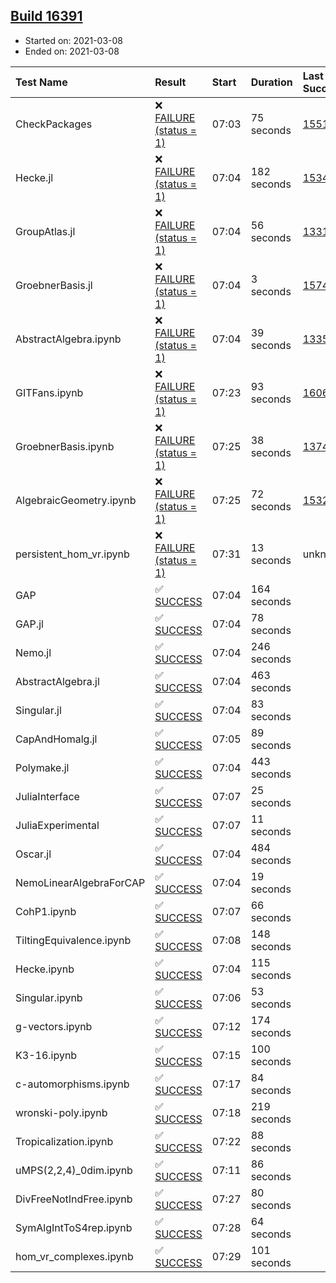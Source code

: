 ## [Build 16391](https://oscarci.mathematik.uni-kl.de/job/oscar/16391/)

* Started on: 2021-03-08
* Ended on: 2021-03-08

| Test Name    | Result | Start | Duration | Last Success | First Failure |
|:-------------|:-------|:------|:---------|:-------------|:--------------|
| CheckPackages | ❌ [FAILURE (status = 1)](https://oscarci.mathematik.uni-kl.de/job/oscar/16391/artifact/logs/build-16391/CheckPackages.log) | 07:03 | 75 seconds | [15514](https://oscarci.mathematik.uni-kl.de/job/oscar/15514/) | [15515](https://oscarci.mathematik.uni-kl.de/job/oscar/15515/) |
| Hecke.jl | ❌ [FAILURE (status = 1)](https://oscarci.mathematik.uni-kl.de/job/oscar/16391/artifact/logs/build-16391/Hecke.jl.log) | 07:04 | 182 seconds | [15344](https://oscarci.mathematik.uni-kl.de/job/oscar/15344/) | [15348](https://oscarci.mathematik.uni-kl.de/job/oscar/15348/) |
| GroupAtlas.jl | ❌ [FAILURE (status = 1)](https://oscarci.mathematik.uni-kl.de/job/oscar/16391/artifact/logs/build-16391/GroupAtlas.jl.log) | 07:04 | 56 seconds | [13311](https://oscarci.mathematik.uni-kl.de/job/oscar/13311/) | [13312](https://oscarci.mathematik.uni-kl.de/job/oscar/13312/) |
| GroebnerBasis.jl | ❌ [FAILURE (status = 1)](https://oscarci.mathematik.uni-kl.de/job/oscar/16391/artifact/logs/build-16391/GroebnerBasis.jl.log) | 07:04 | 3 seconds | [15745](https://oscarci.mathematik.uni-kl.de/job/oscar/15745/) | [15746](https://oscarci.mathematik.uni-kl.de/job/oscar/15746/) |
| AbstractAlgebra.ipynb | ❌ [FAILURE (status = 1)](https://oscarci.mathematik.uni-kl.de/job/oscar/16391/artifact/logs/build-16391/AbstractAlgebra.ipynb.log) | 07:04 | 39 seconds | [13355](https://oscarci.mathematik.uni-kl.de/job/oscar/13355/) | [13356](https://oscarci.mathematik.uni-kl.de/job/oscar/13356/) |
| GITFans.ipynb | ❌ [FAILURE (status = 1)](https://oscarci.mathematik.uni-kl.de/job/oscar/16391/artifact/logs/build-16391/GITFans.ipynb.log) | 07:23 | 93 seconds | [16068](https://oscarci.mathematik.uni-kl.de/job/oscar/16068/) | [16069](https://oscarci.mathematik.uni-kl.de/job/oscar/16069/) |
| GroebnerBasis.ipynb | ❌ [FAILURE (status = 1)](https://oscarci.mathematik.uni-kl.de/job/oscar/16391/artifact/logs/build-16391/GroebnerBasis.ipynb.log) | 07:25 | 38 seconds | [13748](https://oscarci.mathematik.uni-kl.de/job/oscar/13748/) | [13749](https://oscarci.mathematik.uni-kl.de/job/oscar/13749/) |
| AlgebraicGeometry.ipynb | ❌ [FAILURE (status = 1)](https://oscarci.mathematik.uni-kl.de/job/oscar/16391/artifact/logs/build-16391/AlgebraicGeometry.ipynb.log) | 07:25 | 72 seconds | [15322](https://oscarci.mathematik.uni-kl.de/job/oscar/15322/) | [15323](https://oscarci.mathematik.uni-kl.de/job/oscar/15323/) |
| persistent_hom_vr.ipynb | ❌ [FAILURE (status = 1)](https://oscarci.mathematik.uni-kl.de/job/oscar/16391/artifact/logs/build-16391/persistent_hom_vr.ipynb.log) | 07:31 | 13 seconds | unknown | unknown |
| GAP | ✅ [SUCCESS](https://oscarci.mathematik.uni-kl.de/job/oscar/16391/artifact/logs/build-16391/GAP.log) | 07:04 | 164 seconds |  |  |
| GAP.jl | ✅ [SUCCESS](https://oscarci.mathematik.uni-kl.de/job/oscar/16391/artifact/logs/build-16391/GAP.jl.log) | 07:04 | 78 seconds |  |  |
| Nemo.jl | ✅ [SUCCESS](https://oscarci.mathematik.uni-kl.de/job/oscar/16391/artifact/logs/build-16391/Nemo.jl.log) | 07:04 | 246 seconds |  |  |
| AbstractAlgebra.jl | ✅ [SUCCESS](https://oscarci.mathematik.uni-kl.de/job/oscar/16391/artifact/logs/build-16391/AbstractAlgebra.jl.log) | 07:04 | 463 seconds |  |  |
| Singular.jl | ✅ [SUCCESS](https://oscarci.mathematik.uni-kl.de/job/oscar/16391/artifact/logs/build-16391/Singular.jl.log) | 07:04 | 83 seconds |  |  |
| CapAndHomalg.jl | ✅ [SUCCESS](https://oscarci.mathematik.uni-kl.de/job/oscar/16391/artifact/logs/build-16391/CapAndHomalg.jl.log) | 07:05 | 89 seconds |  |  |
| Polymake.jl | ✅ [SUCCESS](https://oscarci.mathematik.uni-kl.de/job/oscar/16391/artifact/logs/build-16391/Polymake.jl.log) | 07:04 | 443 seconds |  |  |
| JuliaInterface | ✅ [SUCCESS](https://oscarci.mathematik.uni-kl.de/job/oscar/16391/artifact/logs/build-16391/JuliaInterface.log) | 07:07 | 25 seconds |  |  |
| JuliaExperimental | ✅ [SUCCESS](https://oscarci.mathematik.uni-kl.de/job/oscar/16391/artifact/logs/build-16391/JuliaExperimental.log) | 07:07 | 11 seconds |  |  |
| Oscar.jl | ✅ [SUCCESS](https://oscarci.mathematik.uni-kl.de/job/oscar/16391/artifact/logs/build-16391/Oscar.jl.log) | 07:04 | 484 seconds |  |  |
| NemoLinearAlgebraForCAP | ✅ [SUCCESS](https://oscarci.mathematik.uni-kl.de/job/oscar/16391/artifact/logs/build-16391/NemoLinearAlgebraForCAP.log) | 07:04 | 19 seconds |  |  |
| CohP1.ipynb | ✅ [SUCCESS](https://oscarci.mathematik.uni-kl.de/job/oscar/16391/artifact/logs/build-16391/CohP1.ipynb.log) | 07:07 | 66 seconds |  |  |
| TiltingEquivalence.ipynb | ✅ [SUCCESS](https://oscarci.mathematik.uni-kl.de/job/oscar/16391/artifact/logs/build-16391/TiltingEquivalence.ipynb.log) | 07:08 | 148 seconds |  |  |
| Hecke.ipynb | ✅ [SUCCESS](https://oscarci.mathematik.uni-kl.de/job/oscar/16391/artifact/logs/build-16391/Hecke.ipynb.log) | 07:04 | 115 seconds |  |  |
| Singular.ipynb | ✅ [SUCCESS](https://oscarci.mathematik.uni-kl.de/job/oscar/16391/artifact/logs/build-16391/Singular.ipynb.log) | 07:06 | 53 seconds |  |  |
| g-vectors.ipynb | ✅ [SUCCESS](https://oscarci.mathematik.uni-kl.de/job/oscar/16391/artifact/logs/build-16391/g-vectors.ipynb.log) | 07:12 | 174 seconds |  |  |
| K3-16.ipynb | ✅ [SUCCESS](https://oscarci.mathematik.uni-kl.de/job/oscar/16391/artifact/logs/build-16391/K3-16.ipynb.log) | 07:15 | 100 seconds |  |  |
| c-automorphisms.ipynb | ✅ [SUCCESS](https://oscarci.mathematik.uni-kl.de/job/oscar/16391/artifact/logs/build-16391/c-automorphisms.ipynb.log) | 07:17 | 84 seconds |  |  |
| wronski-poly.ipynb | ✅ [SUCCESS](https://oscarci.mathematik.uni-kl.de/job/oscar/16391/artifact/logs/build-16391/wronski-poly.ipynb.log) | 07:18 | 219 seconds |  |  |
| Tropicalization.ipynb | ✅ [SUCCESS](https://oscarci.mathematik.uni-kl.de/job/oscar/16391/artifact/logs/build-16391/Tropicalization.ipynb.log) | 07:22 | 88 seconds |  |  |
| uMPS(2,2,4)_0dim.ipynb | ✅ [SUCCESS](https://oscarci.mathematik.uni-kl.de/job/oscar/16391/artifact/logs/build-16391/uMPS-2-2-4-_0dim.ipynb.log) | 07:11 | 86 seconds |  |  |
| DivFreeNotIndFree.ipynb | ✅ [SUCCESS](https://oscarci.mathematik.uni-kl.de/job/oscar/16391/artifact/logs/build-16391/DivFreeNotIndFree.ipynb.log) | 07:27 | 80 seconds |  |  |
| SymAlgIntToS4rep.ipynb | ✅ [SUCCESS](https://oscarci.mathematik.uni-kl.de/job/oscar/16391/artifact/logs/build-16391/SymAlgIntToS4rep.ipynb.log) | 07:28 | 64 seconds |  |  |
| hom_vr_complexes.ipynb | ✅ [SUCCESS](https://oscarci.mathematik.uni-kl.de/job/oscar/16391/artifact/logs/build-16391/hom_vr_complexes.ipynb.log) | 07:29 | 101 seconds |  |  |
